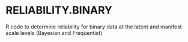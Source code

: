 # RELIABILITY.BINARY
R code to determine reliability for binary data at the latent and manifest scale levels (Bayesian and Frequentist)
